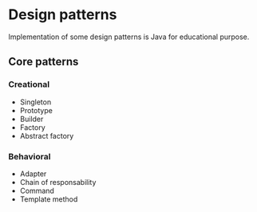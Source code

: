 # Design patterns

Implementation of some design patterns is Java for educational purpose.

## Core patterns
### Creational
* Singleton
* Prototype
* Builder
* Factory
* Abstract factory

### Behavioral
* Adapter
* Chain of responsability
* Command
* Template method
